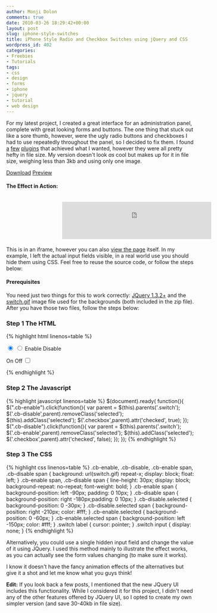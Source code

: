 ```yaml
---
author: Monji Dolon
comments: true
date: 2010-03-26 18:29:42+00:00
layout: post
slug: iphone-style-switches
title: iPhone Style Radio and Checkbox Switches using jQuery and CSS
wordpress_id: 402
categories:
- Freebies
- Tutorials
tags:
- css
- design
- forms
- iphone
- jquery
- tutorial
- web design
---
```


For my latest project, I created a great interface for an administration panel, complete with great looking forms and buttons.  The one thing that stuck out like a sore thumb, however, were the ugly radio buttons and checkboxes I had to use repeatedly throughout the panel, so I decided to fix them.  I found [a](http://blog.pengoworks.com/index.cfm/2009/9/3/Create-iPhonestyle-buttons-with-the-iButton-jQuery-Plugin) [few](http://tdreyno.github.com/iphone-style-checkboxes/) [plugins](http://awardwinningfjords.com/2009/06/16/iphone-style-checkboxes.html) that achieved what I wanted, however they were all pretty hefty in file size.  My version doesn't look _as_ cool but makes up for it in file size, weighing less than 3kb and using only one image.

<div class="download">
  <a href="http://devgrow.s3.amazonaws.com/assets/images/iphone-style-switches.zip" class="primary">Download</a>
  <a href="http://demos.devgrow.com/switch/index.html" class="secondary">Preview</a>
</div>


#### The Effect in Action:

<iframe width="400" height="100" src="http://demos.devgrow.com/switch/index.html" style="border:none; margin: 15px 0 5px 150px;"></iframe>

This is in an iframe, however you can also [view the page](http://demos.devgrow.com/switch/index.html) itself.  In my example, I left the actual input fields visible, in a real world use you should hide them using CSS.  Feel free to reuse the source code, or follow the steps below:


#### Prerequisites

You need just two things for this to work correctly: [JQuery 1.3.2+](http://jquery.com/) and the [switch.gif](http://devgrow.s3.amazonaws.com/assets/images/switch.gif) image file used for the backgrounds (both included in the zip file).  After you have those two files, follow the steps below:


### Step 1 The HTML

{% highlight html linenos=table %}
<p class="field switch">
    <input type="radio" id="radio1" name="field"  checked />
    <input type="radio" id="radio2" name="field" />
    <label for="radio1" class="cb-enable selected"><span>Enable</span></label>
    <label for="radio2" class="cb-disable"><span>Disable</span></label>
</p>
<p class="field switch">
    <label class="cb-enable"><span>On</span></label>
    <label class="cb-disable selected"><span>Off</span></label>
    <input type="checkbox" id="checkbox" class="checkbox" name="field2" />
</p>
{% endhighlight %}


### Step 2 The Javascript

{% highlight javascript linenos=table %}
$(document).ready( function(){
	$(".cb-enable").click(function(){
		var parent = $(this).parents('.switch');
		$('.cb-disable',parent).removeClass('selected');
		$(this).addClass('selected');
		$('.checkbox',parent).attr('checked', true);
	});
	$(".cb-disable").click(function(){
		var parent = $(this).parents('.switch');
		$('.cb-enable',parent).removeClass('selected');
		$(this).addClass('selected');
		$('.checkbox',parent).attr('checked', false);
	});
});
{% endhighlight %}


### Step 3 The CSS

{% highlight css linenos=table %}
.cb-enable, .cb-disable, .cb-enable span, .cb-disable span { background: url(switch.gif) repeat-x; display: block; float: left; }
.cb-enable span, .cb-disable span { line-height: 30px; display: block; background-repeat: no-repeat; font-weight: bold; }
.cb-enable span { background-position: left -90px; padding: 0 10px; }
.cb-disable span { background-position: right -180px;padding: 0 10px; }
.cb-disable.selected { background-position: 0 -30px; }
.cb-disable.selected span { background-position: right -210px; color: #fff; }
.cb-enable.selected { background-position: 0 -60px; }
.cb-enable.selected span { background-position: left -150px; color: #fff; }
.switch label { cursor: pointer; }
.switch input { display: none; }
{% endhighlight %}

Alternatively, you could use a single hidden input field and change the value of it using JQuery.  I used this method mainly to illustrate the effect works, as you can actually see the form values changing (to make sure it works).

I know it doesn't have the fancy animation effects of the alternatives but give it a shot and let me know what you guys think!

<div class="note">
	<strong>Edit:</strong> If you look back a few posts, I mentioned that the new JQuery UI includes this functionality.  While I considered it for this project, I didn't need any of the other features offered by JQuery UI, so I opted to create my own simpler version (and save 30-40kb in file size).
</div>